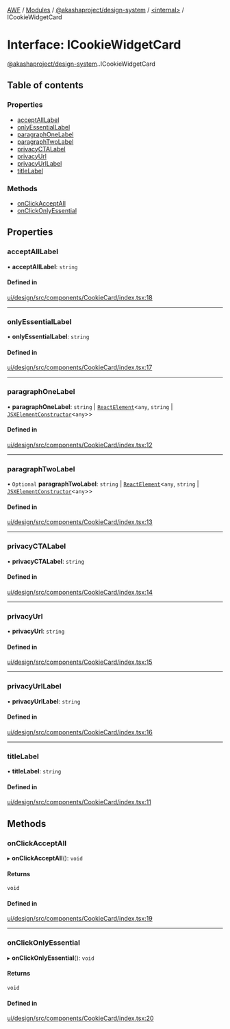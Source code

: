[AWF](../README.md) / [Modules](../modules.md) / [@akashaproject/design-system](../modules/akashaproject_design_system.md) / [<internal\>](../modules/akashaproject_design_system._internal_.md) / ICookieWidgetCard

# Interface: ICookieWidgetCard

[@akashaproject/design-system](../modules/akashaproject_design_system.md).[<internal>](../modules/akashaproject_design_system._internal_.md).ICookieWidgetCard

## Table of contents

### Properties

- [acceptAllLabel](akashaproject_design_system._internal_.ICookieWidgetCard.md#acceptalllabel)
- [onlyEssentialLabel](akashaproject_design_system._internal_.ICookieWidgetCard.md#onlyessentiallabel)
- [paragraphOneLabel](akashaproject_design_system._internal_.ICookieWidgetCard.md#paragraphonelabel)
- [paragraphTwoLabel](akashaproject_design_system._internal_.ICookieWidgetCard.md#paragraphtwolabel)
- [privacyCTALabel](akashaproject_design_system._internal_.ICookieWidgetCard.md#privacyctalabel)
- [privacyUrl](akashaproject_design_system._internal_.ICookieWidgetCard.md#privacyurl)
- [privacyUrlLabel](akashaproject_design_system._internal_.ICookieWidgetCard.md#privacyurllabel)
- [titleLabel](akashaproject_design_system._internal_.ICookieWidgetCard.md#titlelabel)

### Methods

- [onClickAcceptAll](akashaproject_design_system._internal_.ICookieWidgetCard.md#onclickacceptall)
- [onClickOnlyEssential](akashaproject_design_system._internal_.ICookieWidgetCard.md#onclickonlyessential)

## Properties

### acceptAllLabel

• **acceptAllLabel**: `string`

#### Defined in

[ui/design/src/components/CookieCard/index.tsx:18](https://github.com/AKASHAorg/akasha-world-framework/blob/d81a7246/ui/design/src/components/CookieCard/index.tsx#L18)

___

### onlyEssentialLabel

• **onlyEssentialLabel**: `string`

#### Defined in

[ui/design/src/components/CookieCard/index.tsx:17](https://github.com/AKASHAorg/akasha-world-framework/blob/d81a7246/ui/design/src/components/CookieCard/index.tsx#L17)

___

### paragraphOneLabel

• **paragraphOneLabel**: `string` \| [`ReactElement`](akashaproject_design_system._internal_.ReactElement.md)<`any`, `string` \| [`JSXElementConstructor`](../modules/akashaproject_design_system._internal_.md#jsxelementconstructor)<`any`\>\>

#### Defined in

[ui/design/src/components/CookieCard/index.tsx:12](https://github.com/AKASHAorg/akasha-world-framework/blob/d81a7246/ui/design/src/components/CookieCard/index.tsx#L12)

___

### paragraphTwoLabel

• `Optional` **paragraphTwoLabel**: `string` \| [`ReactElement`](akashaproject_design_system._internal_.ReactElement.md)<`any`, `string` \| [`JSXElementConstructor`](../modules/akashaproject_design_system._internal_.md#jsxelementconstructor)<`any`\>\>

#### Defined in

[ui/design/src/components/CookieCard/index.tsx:13](https://github.com/AKASHAorg/akasha-world-framework/blob/d81a7246/ui/design/src/components/CookieCard/index.tsx#L13)

___

### privacyCTALabel

• **privacyCTALabel**: `string`

#### Defined in

[ui/design/src/components/CookieCard/index.tsx:14](https://github.com/AKASHAorg/akasha-world-framework/blob/d81a7246/ui/design/src/components/CookieCard/index.tsx#L14)

___

### privacyUrl

• **privacyUrl**: `string`

#### Defined in

[ui/design/src/components/CookieCard/index.tsx:15](https://github.com/AKASHAorg/akasha-world-framework/blob/d81a7246/ui/design/src/components/CookieCard/index.tsx#L15)

___

### privacyUrlLabel

• **privacyUrlLabel**: `string`

#### Defined in

[ui/design/src/components/CookieCard/index.tsx:16](https://github.com/AKASHAorg/akasha-world-framework/blob/d81a7246/ui/design/src/components/CookieCard/index.tsx#L16)

___

### titleLabel

• **titleLabel**: `string`

#### Defined in

[ui/design/src/components/CookieCard/index.tsx:11](https://github.com/AKASHAorg/akasha-world-framework/blob/d81a7246/ui/design/src/components/CookieCard/index.tsx#L11)

## Methods

### onClickAcceptAll

▸ **onClickAcceptAll**(): `void`

#### Returns

`void`

#### Defined in

[ui/design/src/components/CookieCard/index.tsx:19](https://github.com/AKASHAorg/akasha-world-framework/blob/d81a7246/ui/design/src/components/CookieCard/index.tsx#L19)

___

### onClickOnlyEssential

▸ **onClickOnlyEssential**(): `void`

#### Returns

`void`

#### Defined in

[ui/design/src/components/CookieCard/index.tsx:20](https://github.com/AKASHAorg/akasha-world-framework/blob/d81a7246/ui/design/src/components/CookieCard/index.tsx#L20)
